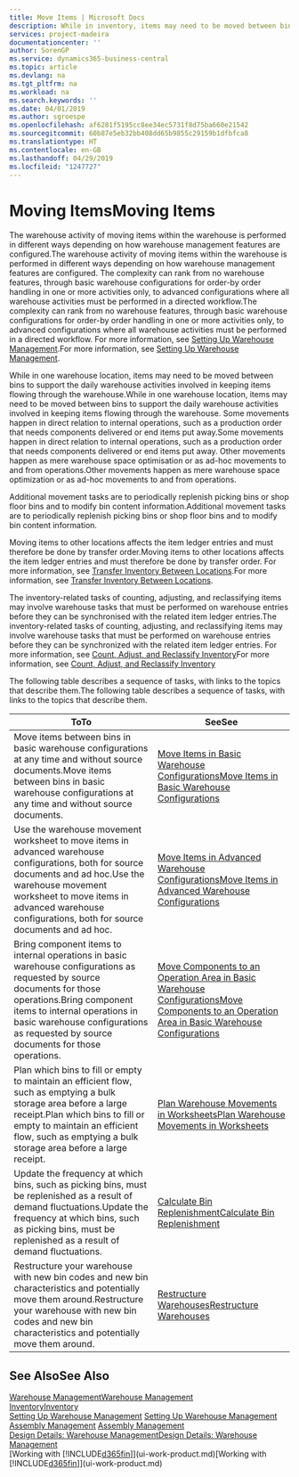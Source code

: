 ```yaml
---
title: Move Items | Microsoft Docs
description: While in inventory, items may need to be moved between bins to support the daily warehouse activities involved in keeping items flowing through the warehouse. Some movements happen in direct relation to internal operations, such as a production order that needs components delivered or end items put away. Other movements happen as mere warehouse space optimisation or as ad-hoc movements to and from operations.
services: project-madeira
documentationcenter: ''
author: SorenGP
ms.service: dynamics365-business-central
ms.topic: article
ms.devlang: na
ms.tgt_pltfrm: na
ms.workload: na
ms.search.keywords: ''
ms.date: 04/01/2019
ms.author: sgroespe
ms.openlocfilehash: af6281f5195cc8ee34ec5731f8d75ba660e21542
ms.sourcegitcommit: 60b87e5eb32bb408dd65b9855c29159b1dfbfca8
ms.translationtype: HT
ms.contentlocale: en-GB
ms.lasthandoff: 04/29/2019
ms.locfileid: "1247727"
---
```

# <a name="moving-items"></a><span data-ttu-id="66d8f-105">Moving Items</span><span class="sxs-lookup"><span data-stu-id="66d8f-105">Moving Items</span></span>
<span data-ttu-id="66d8f-106">The warehouse activity of moving items within the warehouse is performed in different ways depending on how warehouse management features are configured.</span><span class="sxs-lookup"><span data-stu-id="66d8f-106">The warehouse activity of moving items within the warehouse is performed in different ways depending on how warehouse management features are configured.</span></span> <span data-ttu-id="66d8f-107">The complexity can rank from no warehouse features, through basic warehouse configurations for order-by order handling in one or more activities only, to advanced configurations where all warehouse activities must be performed in a directed workflow.</span><span class="sxs-lookup"><span data-stu-id="66d8f-107">The complexity can rank from no warehouse features, through basic warehouse configurations for order-by order handling in one or more activities only, to advanced configurations where all warehouse activities must be performed in a directed workflow.</span></span> <span data-ttu-id="66d8f-108">For more information, see [Setting Up Warehouse Management](warehouse-setup-warehouse.md).</span><span class="sxs-lookup"><span data-stu-id="66d8f-108">For more information, see [Setting Up Warehouse Management](warehouse-setup-warehouse.md).</span></span>

<span data-ttu-id="66d8f-109">While in one warehouse location, items may need to be moved between bins to support the daily warehouse activities involved in keeping items flowing through the warehouse.</span><span class="sxs-lookup"><span data-stu-id="66d8f-109">While in one warehouse location, items may need to be moved between bins to support the daily warehouse activities involved in keeping items flowing through the warehouse.</span></span> <span data-ttu-id="66d8f-110">Some movements happen in direct relation to internal operations, such as a production order that needs components delivered or end items put away.</span><span class="sxs-lookup"><span data-stu-id="66d8f-110">Some movements happen in direct relation to internal operations, such as a production order that needs components delivered or end items put away.</span></span> <span data-ttu-id="66d8f-111">Other movements happen as mere warehouse space optimisation or as ad-hoc movements to and from operations.</span><span class="sxs-lookup"><span data-stu-id="66d8f-111">Other movements happen as mere warehouse space optimization or as ad-hoc movements to and from operations.</span></span>

<span data-ttu-id="66d8f-112">Additional movement tasks are to periodically replenish picking bins or shop floor bins and to modify bin content information.</span><span class="sxs-lookup"><span data-stu-id="66d8f-112">Additional movement tasks are to periodically replenish picking bins or shop floor bins and to modify bin content information.</span></span>

<span data-ttu-id="66d8f-113">Moving items to other locations affects the item ledger entries and must therefore be done by transfer order.</span><span class="sxs-lookup"><span data-stu-id="66d8f-113">Moving items to other locations affects the item ledger entries and must therefore be done by transfer order.</span></span> <span data-ttu-id="66d8f-114">For more information, see [Transfer Inventory Between Locations](inventory-how-transfer-between-locations.md).</span><span class="sxs-lookup"><span data-stu-id="66d8f-114">For more information, see [Transfer Inventory Between Locations](inventory-how-transfer-between-locations.md).</span></span>  

<span data-ttu-id="66d8f-115">The inventory-related tasks of counting, adjusting, and reclassifying items may involve warehouse tasks that must be performed on warehouse entries before they can be synchronised with the related item ledger entries.</span><span class="sxs-lookup"><span data-stu-id="66d8f-115">The inventory-related tasks of counting, adjusting, and reclassifying items may involve warehouse tasks that must be performed on warehouse entries before they can be synchronized with the related item ledger entries.</span></span> <span data-ttu-id="66d8f-116">For more information, see [Count, Adjust, and Reclassify Inventory](inventory-how-count-adjust-reclassify.md)</span><span class="sxs-lookup"><span data-stu-id="66d8f-116">For more information, see [Count, Adjust, and Reclassify Inventory](inventory-how-count-adjust-reclassify.md)</span></span>  

 <span data-ttu-id="66d8f-117">The following table describes a sequence of tasks, with links to the topics that describe them.</span><span class="sxs-lookup"><span data-stu-id="66d8f-117">The following table describes a sequence of tasks, with links to the topics that describe them.</span></span>   

|<span data-ttu-id="66d8f-118">**To**</span><span class="sxs-lookup"><span data-stu-id="66d8f-118">**To**</span></span>|<span data-ttu-id="66d8f-119">**See**</span><span class="sxs-lookup"><span data-stu-id="66d8f-119">**See**</span></span>|  
|------------|-------------|  
|<span data-ttu-id="66d8f-120">Move items between bins in basic warehouse configurations at any time and without source documents.</span><span class="sxs-lookup"><span data-stu-id="66d8f-120">Move items between bins in basic warehouse configurations at any time and without source documents.</span></span>|[<span data-ttu-id="66d8f-121">Move Items in Basic Warehouse Configurations</span><span class="sxs-lookup"><span data-stu-id="66d8f-121">Move Items in Basic Warehouse Configurations</span></span>](warehouse-how-to-move-items-ad-hoc-in-basic-warehousing.md)|
|<span data-ttu-id="66d8f-122">Use the warehouse movement worksheet to move items in advanced warehouse configurations, both for source documents and ad hoc.</span><span class="sxs-lookup"><span data-stu-id="66d8f-122">Use the warehouse movement worksheet to move items in advanced warehouse configurations, both for source documents and ad hoc.</span></span>|[<span data-ttu-id="66d8f-123">Move Items in Advanced Warehouse Configurations</span><span class="sxs-lookup"><span data-stu-id="66d8f-123">Move Items in Advanced Warehouse Configurations</span></span>](warehouse-how-to-move-items-in-advanced-warehousing.md)|  
|<span data-ttu-id="66d8f-124">Bring component items to internal operations in basic warehouse configurations as requested by source documents for those operations.</span><span class="sxs-lookup"><span data-stu-id="66d8f-124">Bring component items to internal operations in basic warehouse configurations as requested by source documents for those operations.</span></span>|[<span data-ttu-id="66d8f-125">Move Components to an Operation Area in Basic Warehouse Configurations</span><span class="sxs-lookup"><span data-stu-id="66d8f-125">Move Components to an Operation Area in Basic Warehouse Configurations</span></span>](warehouse-how-to-move-components-to-an-operation-area-in-basic-warehousing.md)|
|<span data-ttu-id="66d8f-126">Plan which bins to fill or empty to maintain an efficient flow, such as emptying a bulk storage area before a large receipt.</span><span class="sxs-lookup"><span data-stu-id="66d8f-126">Plan which bins to fill or empty to maintain an efficient flow, such as emptying a bulk storage area before a large receipt.</span></span>|[<span data-ttu-id="66d8f-127">Plan Warehouse Movements in Worksheets</span><span class="sxs-lookup"><span data-stu-id="66d8f-127">Plan Warehouse Movements in Worksheets</span></span>](warehouse-how-to-plan-warehouse-movements-in-worksheets.md)|
|<span data-ttu-id="66d8f-128">Update the frequency at which bins, such as picking bins, must be replenished as a result of demand fluctuations.</span><span class="sxs-lookup"><span data-stu-id="66d8f-128">Update the frequency at which bins, such as picking bins, must be replenished as a result of demand fluctuations.</span></span>|[<span data-ttu-id="66d8f-129">Calculate Bin Replenishment</span><span class="sxs-lookup"><span data-stu-id="66d8f-129">Calculate Bin Replenishment</span></span>](warehouse-how-to-calculate-bin-replenishment.md)|
|<span data-ttu-id="66d8f-130">Restructure your warehouse with new bin codes and new bin characteristics and potentially move them around.</span><span class="sxs-lookup"><span data-stu-id="66d8f-130">Restructure your warehouse with new bin codes and new bin characteristics and potentially move them around.</span></span>|[<span data-ttu-id="66d8f-131">Restructure Warehouses</span><span class="sxs-lookup"><span data-stu-id="66d8f-131">Restructure Warehouses</span></span>](warehouse-how-to-restructure-warehouses.md)|  

## <a name="see-also"></a><span data-ttu-id="66d8f-132">See Also</span><span class="sxs-lookup"><span data-stu-id="66d8f-132">See Also</span></span>  
[<span data-ttu-id="66d8f-133">Warehouse Management</span><span class="sxs-lookup"><span data-stu-id="66d8f-133">Warehouse Management</span></span>](warehouse-manage-warehouse.md)  
[<span data-ttu-id="66d8f-134">Inventory</span><span class="sxs-lookup"><span data-stu-id="66d8f-134">Inventory</span></span>](inventory-manage-inventory.md)  
<span data-ttu-id="66d8f-135">[Setting Up Warehouse Management](warehouse-setup-warehouse.md)   </span><span class="sxs-lookup"><span data-stu-id="66d8f-135">[Setting Up Warehouse Management](warehouse-setup-warehouse.md)   </span></span>  
<span data-ttu-id="66d8f-136">[Assembly Management](assembly-assemble-items.md)  </span><span class="sxs-lookup"><span data-stu-id="66d8f-136">[Assembly Management](assembly-assemble-items.md)  </span></span>  
[<span data-ttu-id="66d8f-137">Design Details: Warehouse Management</span><span class="sxs-lookup"><span data-stu-id="66d8f-137">Design Details: Warehouse Management</span></span>](design-details-warehouse-management.md)  
<span data-ttu-id="66d8f-138">[Working with [!INCLUDE[d365fin](includes/d365fin_md.md)]](ui-work-product.md)</span><span class="sxs-lookup"><span data-stu-id="66d8f-138">[Working with [!INCLUDE[d365fin](includes/d365fin_md.md)]](ui-work-product.md)</span></span>
